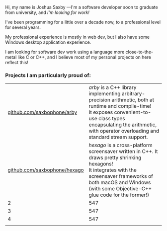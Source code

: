 Hi, my name is Joshua Saxby —I'm a software developer soon to graduate from university, and _I'm looking for work!_

I've been programming for a little over a decade now, to a professional level for several years.

My professional experience is mostly in web dev, but I also have some Windows desktop application experience.

I am looking for software dev work using a language more close-to-the-metal like C or C++, and I believe most of my personal projects on here reflect this!

### Projects I am particularly proud of:

|                                                                      |                                                                                                                                                                                                                                         |
|----------------------------------------------------------------------|-----------------------------------------------------------------------------------------------------------------------------------------------------------------------------------------------------------------------------------------|
| [github.com/saxbophone/arby](https://github.com/saxbophone/arby)     | _arby_ is a C++ library implementing arbitrary-precision arithmetic, both at runtime and compile-time!<br>It exposes convenient-to-use class types encapsulating the arithmetic, with operator overloading and standard stream support. |
| [github.com/saxbophone/hexago](https://github.com/saxbophone/hexago) | _hexago_ is a cross-platform screensaver written in C++. It draws pretty shrinking hexagons!<br>It integrates with the screensaver frameworks of both macOS and Windows (with some Objective-C++ glue code for the former!)             |
| 2                                                                    | 547                                                                                                                                                                                                                                     |
| 3                                                                    | 547                                                                                                                                                                                                                                     |
| 4                                                                    | 547                                                                                                                                                                                                                                     |
|                                                                      |                                                                                                                                                                                                                                         |
